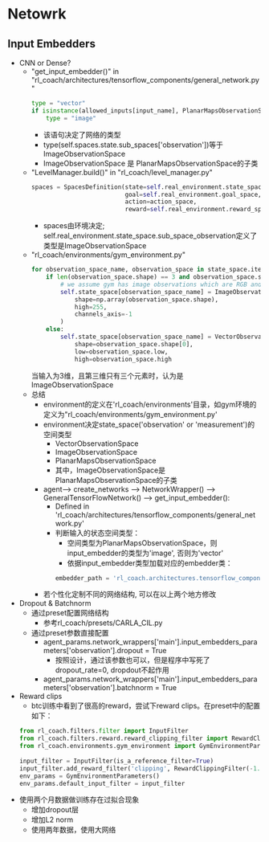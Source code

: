 # Netowrk
## Input Embedders
* CNN or Dense?
    * "get_input_embedder()" in "rl_coach/architectures/tensorflow_components/general_network.py"
        ```python
        type = "vector"
        if isinstance(allowed_inputs[input_name], PlanarMapsObservationSpace):
            type = "image"

        ```
        * 该语句决定了网络的类型
        * type(self.spaces.state.sub_spaces['observation'])等于ImageObservationSpace
        * ImageObservationSpace 是 PlanarMapsObservationSpace的子类
    * "LevelManager.build()" in "rl_coach/level_manager.py"
        ```python
        spaces = SpacesDefinition(state=self.real_environment.state_space,
                                  goal=self.real_environment.goal_space,  # in HRL the agent might want to override this
                                  action=action_space,
                                  reward=self.real_environment.reward_space)

        ```
        * spaces由环境决定; self.real_environment.state_space.sub_space_observation定义了类型是ImageObservationSpace
    * "rl_coach/environments/gym_environment.py" 
        ```python
        for observation_space_name, observation_space in state_space.items():
            if len(observation_space.shape) == 3 and observation_space.shape[-1] == 3:
                # we assume gym has image observations which are RGB and where their values are within 0-255
                self.state_space[observation_space_name] = ImageObservationSpace(
                    shape=np.array(observation_space.shape),
                    high=255,
                    channels_axis=-1
                )
            else:
                self.state_space[observation_space_name] = VectorObservationSpace(
                    shape=observation_space.shape[0],
                    low=observation_space.low,
                    high=observation_space.high
        ``` 
        当输入为3维，且第三维只有三个元素时，认为是ImageObservationSpace
    * 总结
        * environment的定义在'rl_coach/environments'目录，如gym环境的定义为"rl_coach/environments/gym_environment.py'
        * environment决定state_space('observation' or 'measurement')的空间类型
            * VectorObservationSpace
            * ImageObservationSpace
            * PlanarMapsObservationSpace
            * 其中，ImageObservationSpace是PlanarMapsObservationSpace的子类
        * agent--> create_networks --> NetworkWrapper() --> GeneralTensorFlowNetwork() --> get_input_embedder():
            * Defined in 'rl_coach/architectures/tensorflow_components/general_network.py'
            * 判断输入的状态空间类型：
                * 空间类型为PlanarMapsObservationSpace，则input_embedder的类型为'image', 否则为'vector'
                * 依据input_embedder类型加载对应的embedder类：
                ```python
                embedder_path = 'rl_coach.architectures.tensorflow_components.embedders.' + embedder_params.path[type]
                ```
        * 若个性化定制不同的网络结构, 可以在以上两个地方修改
* Dropout & Batchnorm
    * 通过preset配置网络结构
        * 参考rl_coach/presets/CARLA_CIL.py
    * 通过preset参数直接配置
        * agent_params.network_wrappers['main'].input_embedders_parameters['observation'].dropout = True
            * 按照设计，通过该参数也可以，但是程序中写死了dropout_rate=0, dropdout不起作用
        * agent_params.network_wrappers['main'].input_embedders_parameters['observation'].batchnorm = True
* Reward clips
    *  btc训练中看到了很高的reward，尝试下reward clips。在preset中的配置如下：
    ```python
  from rl_coach.filters.filter import InputFilter
  from rl_coach.filters.reward.reward_clipping_filter import RewardClippingFilter
  from rl_coach.environments.gym_environment import GymEnvironmentParameters
      
  input_filter = InputFilter(is_a_reference_filter=True)
  input_filter.add_reward_filter('clipping', RewardClippingFilter(-1.0, 1.0))
  env_params = GymEnvironmentParameters()
  env_params.default_input_filter = input_filter
    ```
* 使用两个月数据做训练存在过拟合现象
    * 增加dropout层
    * 增加L2 norm
    * 使用两年数据，使用大网络
    
